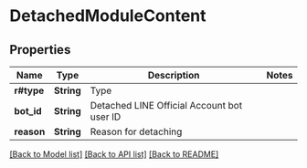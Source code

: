 # DetachedModuleContent

## Properties

Name | Type | Description | Notes
------------ | ------------- | ------------- | -------------
**r#type** | **String** | Type | 
**bot_id** | **String** | Detached LINE Official Account bot user ID | 
**reason** | **String** | Reason for detaching | 

[[Back to Model list]](../README.md#documentation-for-models) [[Back to API list]](../README.md#documentation-for-api-endpoints) [[Back to README]](../README.md)


